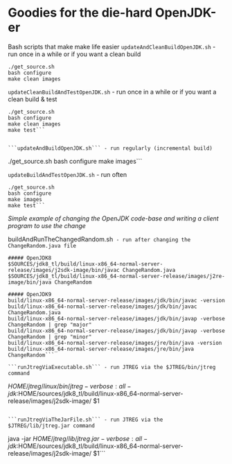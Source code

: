 # Goodies for the die-hard OpenJDK-er

Bash scripts that make make life easier
```updateAndCleanBuildOpenJDK.sh``` - run once in a while or if you want a clean build

```
./get_source.sh
bash configure
make clean images
```

```updateCleanBuildAndTestOpenJDK.sh``` - run once in a while or if you want a clean build & test

```
./get_source.sh
bash configure
make clean images
make test```


```updateAndBuildOpenJDK.sh``` - run regularly (incremental build)

```
./get_source.sh
bash configure
make images```


```updateBuildAndTestOpenJDK.sh``` - run often

```
./get_source.sh
bash configure
make images
make test```

```
_Simple example of changing the OpenJDK code-base and writing a client program to use the change_

buildAndRunTheChangedRandom.sh``` - run after changing the ChangeRandom.java file```

```
##### OpenJDK8
$SOURCES/jdk8_tl/build/linux-x86_64-normal-server-release/images/j2sdk-image/bin/javac ChangeRandom.java
$SOURCES/jdk8_tl/build/linux-x86_64-normal-server-release/images/j2re-image/bin/java ChangeRandom
```

```
##### OpenJDK9
build/linux-x86_64-normal-server-release/images/jdk/bin/javac -version
build/linux-x86_64-normal-server-release/images/jdk/bin/javac ChangeRandom.java
build/linux-x86_64-normal-server-release/images/jdk/bin/javap -verbose ChangeRandom | grep "major"
build/linux-x86_64-normal-server-release/images/jdk/bin/javap -verbose ChangeRandom | grep "minor"
build/linux-x86_64-normal-server-release/images/jre/bin/java -version
build/linux-x86_64-normal-server-release/images/jre/bin/java ChangeRandom```

```runJtregViaExecutable.sh``` - run JTREG via the $JTREG/bin/jtreg command

```
$HOME/jtreg/linux/bin/jtreg -verbose:all  -jdk:$HOME/sources/jdk8_tl/build/linux-x86_64-normal-server-release/images/j2sdk-image/ $1
```

```runJtregViaTheJarFile.sh``` - run JTREG via the $JTREG/lib/jtreg.jar command

```
java -jar $HOME/jtreg/lib/jtreg.jar -verbose:all  -jdk:$HOME/sources/jdk8_tl/build/linux-x86_64-normal-server-release/images/j2sdk-image/ $1```
